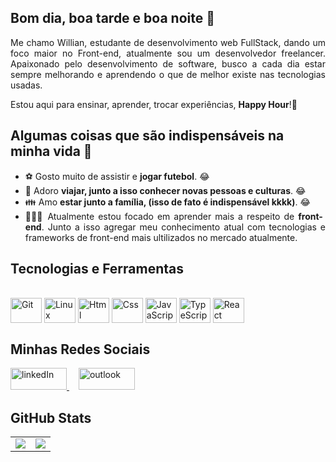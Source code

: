 ## Bom dia, boa tarde e boa noite 👋

<div align="justify">
  Me chamo Willian, estudante de desenvolvimento web FullStack, dando um foco maior no Front-end, atualmente sou um desenvolvedor freelancer. Apaixonado pelo desenvolvimento de software, busco a cada dia estar sempre melhorando e aprendendo o que de melhor existe nas tecnologias usadas.
 </div>

Estou aqui para ensinar, aprender, trocar experiências, <strong>Happy Hour</strong>!🎉

## Algumas coisas que são indispensáveis na minha vida 🤔

<ul align="justify">
  <li>⚽ Gosto muito de assistir e <strong>jogar futebol</strong>. 😂</li>
  <li>🧳 Adoro <strong>viajar, junto a isso conhecer novas pessoas e culturas</strong>. 😂</li>
  <li>👪 Amo <strong>estar junto a família, (isso de fato é indispensável kkkk)</strong>. 😂</li>
  <li>👨🏻‍💻 Atualmente estou focado em aprender mais a respeito de <strong>front-end</strong>. Junto a isso agregar meu conhecimento atual com tecnologias e frameworks de front-end mais ultilizados no mercado atualmente.</li>
</ul>

## Tecnologias e Ferramentas
<div style="display: inline_block"><br>
  <img align="center" alt="Git" height="40" width="50" src="https://cdn.jsdelivr.net/gh/devicons/devicon/icons/git/git-original.svg"> 
  <img align="center" alt="Linux" height="40" width="50" src="https://cdn.jsdelivr.net/gh/devicons/devicon/icons/linux/linux-original.svg">
  <img align="center" alt="Html" height="40" width="50" src="https://cdn.jsdelivr.net/gh/devicons/devicon/icons/html5/html5-plain-wordmark.svg">
  <img align="center" alt="Css" height="40" width="50" src="https://cdn.jsdelivr.net/gh/devicons/devicon/icons/css3/css3-plain-wordmark.svg">
  <img align="center" alt="JavaScript" height="40" width="50" src="https://cdn.jsdelivr.net/gh/devicons/devicon/icons/javascript/javascript-original.svg">
  <img align="center" alt="TypeScript" height="40" width="50" src="https://cdn.jsdelivr.net/gh/devicons/devicon/icons/typescript/typescript-original.svg">
  <img align="center" alt="React" height="40" width="50" src="https://cdn.jsdelivr.net/gh/devicons/devicon/icons/react/react-original-wordmark.svg">
</div>

## Minhas Redes Sociais
<div>
  </a>
  <a style="margin-right: 15px;" href="https://www.linkedin.com/in/willian-s-amorim/" target="_blank">
    <img width="90px" height="35px" alt="linkedIn" src="https://img.shields.io/badge/LinkedIn-0077B5?style=for-the-badge&logo=linkedin&logoColor=white" />
  <a style="margin-right: 15px;" href="https://outlook.live.com/mail/0/" target="_blank">
    <img width="90px" height="35px" alt="outlook" src="https://img.shields.io/badge/Microsoft_Outlook-0078D4?style=for-the-badge&logo=microsoft-        outlook&logoColor=white"/>
  </a>
</div>

## GitHub Stats
<table>
<tr><td>

  <a href="https://github.com/anuraghazra/github-readme-stats" target="_blank" rel="noopener noreferrer">
    <img align="center" src="https://github-readme-stats.vercel.app/api?username=WillianAmorim&show_icons=true&theme=radical" />
  </a>

</td><td>

  <a href="https://github.com/anuraghazra/github-readme-stats" rel="noopener noreferrer" target="_blank" target="_blank">
    <img align="center" src="https://github-readme-stats.vercel.app/api/top-langs/?username=WillianAmorim&layout=compact&theme=radical" />
  </a>

</td></tr>
</table>

 
